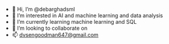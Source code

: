 - 👋 Hi, I’m @debarghadsml
- 👀 I’m interested in AI and machine learning and data analysis
- 🌱 I’m currently learning machine learning and SQL
- 💞️ I’m looking to collaborate on 
- 📫 dvsengoodman647@gmail.com

<!---
debarghadsml/debarghadsml is a ✨ special ✨ repository because its `README.md` (this file) appears on your GitHub profile.
You can click the Preview link to take a look at your changes.
--->
